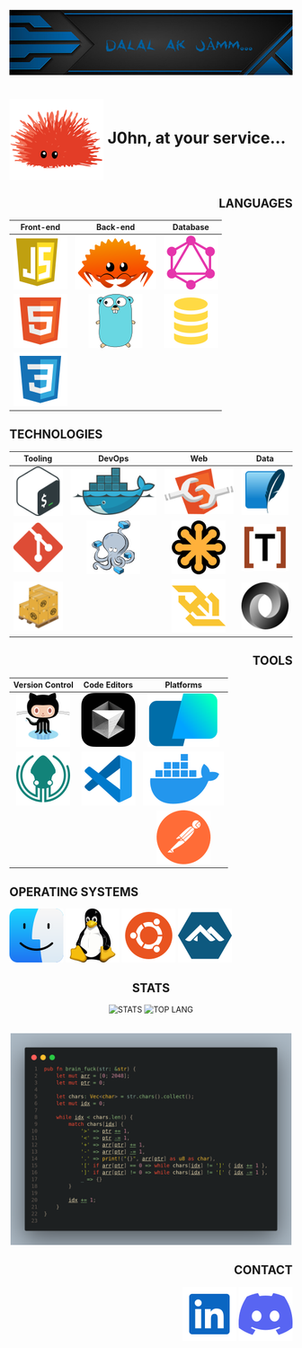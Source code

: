 ![BANNER](./banner.jpg)

# <img align=center alt="Ferris" src="./icons/unsafe.svg"> J0hn, at your service...

<div align=right>
<!-- LANGUAGES -->
<h2>LANGUAGES</h2>

| Front-end | Back-end | Database |
|:---------:|:--------:|:--------:|
| [![JS](./icons/javascript.svg)](https://developer.mozilla.org/en-US/docs/Web/JavaScript) | [![RUST](./icons/ferris.svg)](https://www.rust-lang.org) | [![GRAPHQL](./icons/graphql.svg)](https://graphql.org/) |
| [![HTML](./icons/html.svg)](https://developer.mozilla.org/en-US/docs/Web/HTML) | [![GO](./icons/gopher.svg)](https://go.dev) | [![SQL](./icons/sql.svg)](https://sql.sh/) |
| [![CSS](./icons/css.svg)](https://developer.mozilla.org/en-US/docs/Web/CSS) |
</div>

<!-- TECHNOLOGIES -->
<h2>TECHNOLOGIES</h2>

| Tooling | DevOps | Web | Data |
|:---------:|:------:|:---:|:----:|
| [![BASH](./icons/bash.svg)](https://www.gnu.org/software/bash/manual/bash.html) | [![DOCKER](./icons/docker.svg)](https://www.docker.com/) | [![COMPONENTS](./icons/components.svg)](https://developer.mozilla.org/fr/docs/Web/API/Web_components) | [![SQLITE](./icons/sqlite.svg)](https://sqlite.org/) |
| [![GIT](./icons/git.svg)](https://git-scm.com/) | [![COMPOSE](./icons/compose.svg)](https://docs.docker.com/compose/) | [![SVG](./icons/svg.svg)](https://developer.mozilla.org/en-US/docs/Web/SVG) | [![TOML](./icons/toml.svg)](https://toml.io/en/) |
| [![CARGO](./icons/cargo.svg)](https://doc.rust-lang.org/cargo/) | | [![WEBSOCKET](./icons/websocket.svg)](https://developer.mozilla.org/en-US/docs/Web/API/WebSocket) | [![JSON](./icons/json.svg)](https://www.json.org/json-en.html) |


<!-- TOOLS -->
<div align=right>
<h2>TOOLS</h2>

| Version Control | Code Editors | Platforms |
|:--------------:|:------------:|:----------:|
| [![GITHUB](./icons/github.svg)]() | [![CURSOR](./icons/cursor.svg)]() | [![WARP](./icons/warp.svg)]() |
| [![KRAKEN](./icons/gitkraken.svg)]() | [![VSCODE](./icons/vscode.svg)]() | [![DESKTOP](./icons/desktop.svg)]() |
| | | [![POSTMAN](./icons/postman.svg)]() |
</div>

<!-- OPERATING SYSTEMS -->
## OPERATING SYSTEMS

[![MACOS](./icons/macos.svg)]()
[![LINUX](./icons/tux.svg)]()
[![UBUNTU](./icons/ubuntu.svg)]()
[![ALPINE](./icons/alpine.svg)]()

<!-- STATS -->
<section align=center>
  <h2>STATS</h2>
  <img height=200 src="https://github-readme-stats.vercel.app/api?username=d4rkjvck&card_width=400&show_icons=true&rank_icon=percentile&include_all_commits=true&show=reviews,prs_merged,prs_merged_percentage&bg_color=00000000" alt="STATS">
  <img height=200 src="https://github-readme-stats.vercel.app/api/top-langs/?username=d4rkjvck&card_width=360&layout=compact&langs_count=10&bg_color=00000000" alt="TOP LANG">
</section>
<br>

<br>
<div align=center>
  <img alt="brain_fuck" src="./brain_fuck.png" width="500px">
</div>

<!-- CONTACT -->
<section align=right>
  <h2>CONTACT</h2>
  <a href="https://www.linkedin.com/in/d4rkjvck"><img src="./icons/linked_in.svg" alt="LINKEDIN"></a>
  <a href=""><img src="./icons/discord.svg" alt="DISCORD"></a>
</section>
<br>
